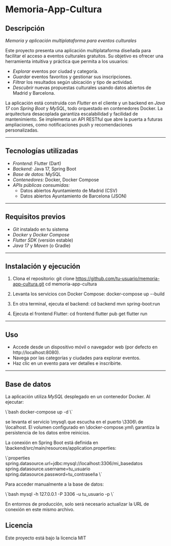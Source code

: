 # Memoria-App-Cultura

## Descripción

*Memoria y aplicación multiplataforma para eventos culturales*

Este proyecto presenta una aplicación multiplataforma diseñada para facilitar el acceso a eventos culturales gratuitos. Su objetivo es ofrecer una herramienta intuitiva y práctica que permita a los usuarios:

- *Explorar* eventos por ciudad y categoría.
- *Guardar* eventos favoritos y gestionar sus inscripciones.
- *Filtrar* los resultados según ubicación y tipo de actividad.
- *Descubrir* nuevas propuestas culturales usando datos abiertos de Madrid y Barcelona.

La aplicación está construida con *Flutter* en el cliente y un backend en *Java 17* con *Spring Boot* y *MySQL*, todo orquestado en contenedores Docker. La arquitectura desacoplada garantiza escalabilidad y facilidad de mantenimiento. Se implementa un API RESTful que abre la puerta a futuras ampliaciones, como notificaciones push y recomendaciones personalizadas. 

---

## Tecnologías utilizadas

- *Frontend:* Flutter (Dart) 
- *Backend:* Java 17, Spring Boot
- *Base de datos:* MySQL
- *Contenedores:* Docker, Docker Compose
- *APIs públicas consumidas:*
    - Datos abiertos Ayuntamiento de Madrid (CSV)
    - Datos abiertos Ayuntamiento de Barcelona (JSON)

---

## Requisitos previos

- *Git* instalado en tu sistema
- *Docker* y *Docker Compose*
- *Flutter SDK* (versión estable)
- *Java 17* y *Maven* (o Gradle)

---

## Instalación y ejecución

1. Clona el repositorio:
   git clone https://github.com/tu-usuario/memoria-app-cultura.git
   cd memoria-app-cultura

2. Levanta los servicios con Docker Compose:
   docker-compose up --build

3. En otra terminal, ejecuta el backend:
   cd backend
   mvn spring-boot:run

4. Ejecuta el frontend Flutter:
   cd frontend
   flutter pub get
   flutter run


---

## Uso

- Accede desde un dispositivo móvil o navegador web (por defecto en http://localhost:8080).
- Navega por las categorías y ciudades para explorar eventos.
- Haz clic en un evento para ver detalles e inscribirte.

---
## Base de datos

La aplicación utiliza *MySQL* desplegado en un contenedor Docker. Al ejecutar:

\\\`bash
docker-compose up -d
\\\`

se levanta el servicio \mysql\ que escucha en el puerto \3306\ de \localhost\. El volumen configurado en \docker-compose.yml\ garantiza la persistencia de los datos entre reinicios.

La conexión en Spring Boot está definida en \backend/src/main/resources/application.properties\:

\\\`properties
spring.datasource.url=jdbc:mysql://localhost:3306/mi_basedatos
spring.datasource.username=tu_usuario
spring.datasource.password=tu_contraseña
\\\`

Para acceder manualmente a la base de datos:

\\\`bash
mysql -h 127.0.0.1 -P 3306 -u tu_usuario -p
\\\`

En entornos de producción, solo será necesario actualizar la URL de conexión en este mismo archivo.

## Licencia

Este proyecto está bajo la licencia MIT
